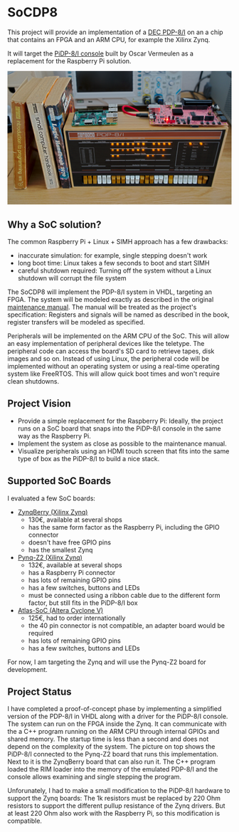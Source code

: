 # SoCDP8

This project will provide an implementation of a [DEC PDP-8/I](https://en.wikipedia.org/wiki/PDP-8) on an a chip that contains an FPGA and an ARM CPU, for example the Xilinx Zynq.

It will target the [PiDP-8/I console](https://obsolescence.wixsite.com/obsolescence/pidp-8) built by Oscar Vermeulen as a replacement for the Raspberry Pi solution.

![GitHub Logo](/pictures/socdp-8.jpg)

## Why a SoC solution?
The common Raspberry Pi + Linux + SIMH approach has a few drawbacks:
* inaccurate simulation: for example, single stepping doesn't work
* long boot time: Linux takes a few seconds to boot and start SIMH
* careful shutdown required: Turning off the system without a Linux shutdown will corrupt the file system

The SoCDP8 will implement the PDP-8/I system in VHDL, targeting an FPGA. The system will be modeled exactly as described in the original [maintenance manual](/docs/PDP8I_maintenance_manual_vol1.pdf). The manual will be treated as the project's specification: Registers and signals will be named as described in the book, register transfers will be modeled as specified.

Peripherals will be implemented on the ARM CPU of the SoC. This will allow an easy implementation of peripheral devices like the teletype. The peripheral code can access the board's SD card to retrieve tapes, disk images and so on. Instead of using Linux, the peripheral code will be implemented without an operating system or using a real-time operating system like FreeRTOS. This will allow quick boot times and won't require clean shutdowns.

## Project Vision
* Provide a simple replacement for the Raspberry Pi: Ideally, the project runs on a SoC board that snaps into the PiDP-8/I console in the same way as the Raspberry Pi.
* Implement the system as close as possible to the maintenance manual.
* Visualize peripherals using an HDMI touch screen that fits into the same type of box as the PiDP-8/I to build a nice stack.

## Supported SoC Boards
I evaluated a few SoC boards:
* [ZynqBerry (Xilinx Zynq)](https://shop.trenz-electronic.de/en/TE0726-03M-ZynqBerry-Zynq-7010-in-Raspberry-Pi-form-factor)
  * 130€, available at several shops
  * has the same form factor as the Raspberry Pi, including the GPIO connector
  * doesn't have free GPIO pins
  * has the smallest Zynq
* [Pynq-Z2 (Xilinx Zynq)](http://www.tul.com.tw/ProductsPYNQ-Z2.html)
  * 132€, available at several shops
  * has a Raspberry Pi connector
  * has lots of remaining GPIO pins
  * has a few switches, buttons and LEDs
  * must be connected using a ribbon cable due to the different form factor, but still fits in the PiDP-8/I box
* [Atlas-SoC (Altera Cyclone V)](https://www.terasic.com.tw/cgi-bin/page/archive.pl?Language=English&CategoryNo=163&No=941&PartNo=1)
  * 125€, had to order internationally
  * the 40 pin connector is not compatible, an adapter board would be required
  * has lots of remaining GPIO pins
  * has a few switches, buttons and LEDs

For now, I am targeting the Zynq and will use the Pynq-Z2 board for development.

## Project Status
I have completed a proof-of-concept phase by implementing a simplified version of the PDP-8/I in VHDL along with a driver for the PiDP-8/I console. The system can run on the FPGA inside the Zynq. It can communicate with the a C++ program running on the ARM CPU through internal GPIOs and shared memory. The startup time is less than a second and does not depend on the complexity of the system. The picture on top shows the PiDP-8/I connected to the Pynq-Z2 board that runs this implementation. Next to it is the ZynqBerry board that can also run it. The C++ program loaded the RIM loader into the memory of the emulated PDP-8/I and the console allows examining and single stepping the program.

Unforunately, I had to make a small modification to the PiDP-8/I hardware to support the Zynq boards: The 1k resistors must be replaced by 220 Ohm resistors to support the different pullup resistance of the Zynq drivers. But at least 220 Ohm also work with the Raspberry Pi, so this modification is compatible.
